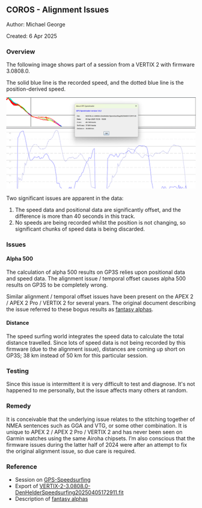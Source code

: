 ## COROS - Alignment Issues

Author: Michael George

Created: 6 Apr 2025



### Overview

The following image shows part of a session from a VERTIX 2 with firmware 3.0808.0.

The solid blue line is the recorded speed, and the dotted blue line is the position-derived speed.

![trix-surf](img/trix-surf.png)



Two significant issues are apparent in the data:

1. The speed data and positional data are significantly offset, and the difference is more than 40 seconds in this track.
2. No speeds are being recorded whilst the position is not changing, so significant chunks of speed data is being discarded.



### Issues

#### Alpha 500

The calculation of alpha 500 results on GP3S relies upon positional data and speed data. The alignment issue / temporal offset causes alpha 500 results on GP3S to be completely wrong.

Similar alignment / temporal offset issues have been present on the APEX 2 / APEX 2 Pro / VERTIX 2 for several years. The original document describing the issue referred to these bogus results as [fantasy alphas](../alpha/README.md).



#### Distance

The speed surfing world integrates the speed data to calculate the total distance travelled. Since lots of speed data is not being recorded by this firmware (due to the alignment issue), distances are coming up short on GP3S; 38 km instead of 50 km for this particular session.



### Testing

Since this issue is intermittent it is very difficult to test and diagnose. It's not happened to me personally, but the issue affects many others at random.



### Remedy

It is conceivable that the underlying issue relates to the stitching together of NMEA sentences such as GGA and VTG, or some other combination. It is unique to APEX 2 / APEX 2 Pro / VERTIX 2 and has never been seen on Garmin watches using the same Airoha chipsets. I’m also conscious that the firmware issues during the latter half of 2024 were after an attempt to fix the original alignment issue, so due care is required.

 

### Reference

- Session on [GPS-Speedsurfing](https://www.gps-speedsurfing.com/default.aspx?mnu=user&val=464256&uid=22337&spotid=1719)
- Export of [VERTIX-2-3.0808.0-DenHelderSpeedsurfing20250405172911.fit](VERTIX-2-3.0808.0-DenHelderSpeedsurfing20250405172911.fit)
- Description of [fantasy alphas](../alpha/README.md)
